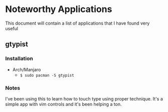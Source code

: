 # Noteworthy Applications

This document will contain a list of applications that I have found very useful

## gtypist

### Installation

- Arch/Manjaro
  - `$ sudo pacman -S gtypist`

### Notes

I've been using this to learn how to touch type using proper technique. It's a simple app with vim controls and it's been helping a ton.

